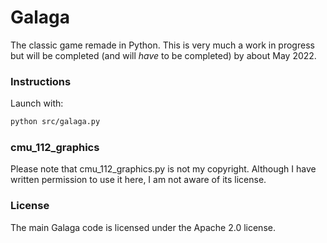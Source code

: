 # Galaga

The classic game remade in Python. This is very much a work in progress but will be completed (and will *have* to be completed) by about May 2022.

### Instructions

Launch with:
```bash
python src/galaga.py
```

### cmu_112_graphics

Please note that cmu_112_graphics.py is not my copyright. Although I have written permission to use it here, I am not aware of its license.

### License

The main Galaga code is licensed under the Apache 2.0 license.
